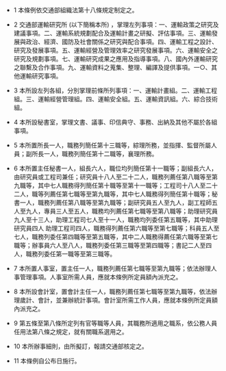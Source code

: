 * 1 本條例依交通部組織法第十八條規定制定之。

* 2 交通部運輸研究所 (以下簡稱本所) ，掌理左列事項：一、運輸政策之研究及建議事項。二、運輸系統規劃配合及運輸計畫之研擬、評估事項。三、運輸發展與政治、經濟、國防及社會關係之研究與配合事項。四、運輸工程之設計、研究及發展事項。五、運輸經營及管理效率之研究發展事項。六、運輸安全之研究及規劃事項。七、運輸研究成果之應用及指導事項。八、國內外運輸研究之聯繫及合作事項。九、運輸資料之蒐集、整理、編譯及提供事項。一○、其他運輸研究事項。

* 3 本所設左列各組，分別掌理前條所列事項：一、運輸計畫組。二、運輸工程組。三、運輸經營管理組。四、運輸安全組。五、運輸資訊組。六、綜合技術組。

* 4 本所設秘書室，掌理文書、議事、印信典守、事務、出納及其他不屬於各組事項。

* 5 本所置所長一人，職務列簡任第十三職等，綜理所務，並指揮、監督所屬人員；副所長一人，職務列簡任第十二職等，襄理所務。

* 6 本所置主任秘書一人，組長六人，職位均列簡任第十一職等；副組長六人，由研究員或工程司兼任；研究員十八人至二十二人，職務列薦任第八職等至第九職等，其中七人職務得列簡任第十職等至第十一職等；工程司十八人至二十二人，職等列薦任第七職等至第九職等，其中七人職務得列簡任第十職等；秘書一人，職務列薦任第八職等至第九職等；副研究員五人至九人，副工程師五人至九人，專員三人至五人，職務均列薦任第七職等至第八職等；助理研究員九人至十三人，助理工程司七人至十一人，職務均列委任第五職等，其中助理研究員四人 助理工程司四人，職務得列薦任第六職等至第七職等；科員五人至七人，職務列委任第四職等至第五職等，其中二人職務得薦任第六職等至第七職等；辦事員六人至八人，職務列委任第三職等至第四職等；書記二人至四人，職務列委任第一職等至第三職等。

* 7 本所置人事室，置主任一人，職務列薦任第七職等至第九職等；依法辦理人事管理事項。人事室所需人員，應就本條例所定員額內派充之。

* 8 本所設會計室，置會計主任一人，職務列薦任第七職等至第九職等，依法辦理歲計、會計，並兼辦統計事項。會計室所需工作人員，應就本條例所定員額內派充之。

* 9 第五條至第八條所定列有官等職等人員，其職務所適用之職系，依公務人員任用法第八條之規定，就有關職系選用之。

* 10 本所辦事細則，由所擬訂，報請交通部核定之。

* 11 本條例自公布日施行。

